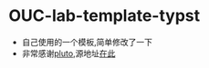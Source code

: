 # OUC-lab-template-typst
- 自己使用的一个模板,简单修改了一下
- 非常感谢[pluto](https://github.com/Starlight0798),源地址[在此](https://github.com/Starlight0798/typst-nku-lab-template)
